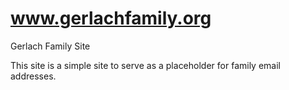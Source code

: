 # www.gerlachfamily.org
Gerlach Family Site

This site is a simple site to serve as a placeholder for family email addresses.
